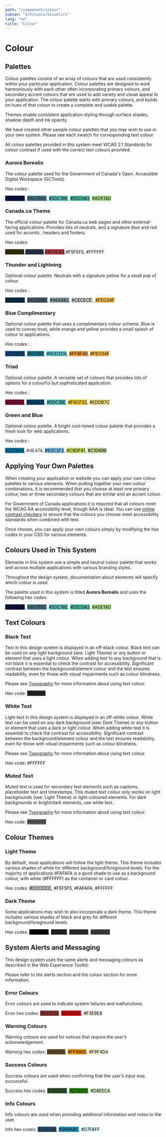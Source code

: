```yaml
---
path: "/component/colour"
subnav: "1/Visuals/Visuels/1"
lang: "en"
title: "Colour"
---
```


<helmet>
<title> Colour - Aurora Design System </title>
</helmet>

# Colour

## Palettes

Colour palettes consist of an array of colours that are used consistently within your particular application. Colour palettes are designed to work harmoniously with each other often incorporating primary colours, and secondary accent colours that are used to add variety and visual appeal to your application. The colour palette starts with primary colours, and builds on hues of that colour to create a complete and usable palette.

Themes enable consistent application styling through surface shades, shadow depth and ink opacity.

We have created other sample colour palettes that you may wish to use in your own system. Please see each swatch for corresponding text colour.

All colour palettes provided in this system meet WCAG 2.1 Standards for colour contrast if used with the correct text colours provided. 

### Aurora Borealis

The colour palette used for the Government of Canada's Open, Accessible Digital Workspace (GCTools). 

Hex codes :

 <badge style="background-color: #000A3D;">#000A3D</badge>, <badge style="background-color: #467B8D;">#467B8D</badge>, <badge style="background-color: #5DC1BE;color: black; ">#5DC1BE</badge>, <badge style="background-color: #55C0A3; color:black;">#55C0A3</badge>, <badge style="background-color: #ADE18D; color:black;">#ADE18D</badge>

### Canada.ca Theme

The official colour palette for Canada.ca web pages and other external-facing applications. Provides lots of neutrals, and a signature blue and red used for accents , headers and footers.  

Hex codes:

<badge style="background-color: #333000;">#333000</badge>,<badge style="background-color: #26374a;">#26374a</badge>,<badge style="background-color: #AF3C43">#AF3C43</badge>,<badge style="background-color: #F5F5F5; color:black;">#F5F5F5</badge>, <badge style="background-color: #FFFFFF;color: black; ">#FFFFFF </badge>

### Thunder and Lightning

Optional colour palette. Neutrals with a signature yellow for a small pop of colour. 

Hex codes :

<badge style="background-color: #002D42;">#002D42</badge>, <badge style="background-color: #4D5D6C;">#4D5D6C</badge>, <badge style="background-color: #96A8B2; color:black;">#96A8B2</badge>, <badge style="background-color: #CECECE ; color:black;">#CECECE </badge>, <badge style="background-color: #FEC04F;color:black;">#FEC04F</badge>

### Blue Complimentary

Optional colour palette that uses a complimentary colour scheme. Blue is used to convey trust, while orange and yellow provides a small splash of colour to applications. 

Hex codes :

<badge style="background-color: #0D467D;">#0D467D</badge>, <badge style="background-color: #137991;">#137991</badge>, <badge style="background-color: #6DD2DA; color:black;">#6DD2DA</badge>, <badge style="background-color: #FF9F40; color:black;">#FF9F40</badge>, <badge style="background-color: #FEC04F; color:black;">#FEC04F</badge>

### Triad

Optional colour palette. A versatile set of colours that provides lots of options for a colourful but sophisticated application. 

Hex codes :

<badge style="background-color: #7E0C33;">#7E0C33</badge>, <badge style="background-color: #024571;">#024571</badge>, <badge style="background-color: #5DC1BE; color:black;">#5DC1BE</badge>, <badge style="background-color: #F6CF22; color:black;">#F6CF22</badge>, <badge style="background-color: #EDDB7C; color:black;">#EDDB7C</badge>

### Green and Blue

Optional colour palette. A bright cool-toned colour palette that provides a fresh look for web applications. 

Hex codes :

<badge style="background-color: #0278A4;">#0278A4</badge>, <badge style="background-color: #4E474">#4E474</badge>, <badge style="background-color: #83C3F2;color:black;">#83C3F2</badge>, <badge style="background-color: #C9DF61;color:black;">#C9DF61</badge>, <badge style="background-color: #C1D699;color:black;">#C1D699</badge>

## Applying Your Own Palettes

When creating your application or website you can apply your own colour palettes to various elements. When putting together your own colour combinations, it is recommended that you choose at least one primary colour, two or three secondary colours that are similar and an accent colour.

For Government of Canada applications it is required that all colours meet the WCAG AA accessibility level, though AAA is ideal. You can use [online contrast checkers](https://webaim.org/resources/contrastchecker/) to ensure that the colours you choose meet accessibility standards when combined with text.

Once chosen, you can apply your own colours simply by modifying the hex codes in your CSS for various elements.


## Colours Used in This System

Elements in this system use a simple and neutral colour palette that works well across multiple applications with various branding styles.

Throughout the design system, documentation about elements will specify which colour is used.

The palette used in this system is titled **Aurora Borealis** and uses the following hex codes:

<badge style="background-color: #000A3D;">#000A3D</badge>, <badge style="background-color: #467B8D;">#467B8D</badge>, <badge style="background-color: #5DC1BE;color:black;">#5DC1BE</badge>, <badge style="background-color: #55C0A3;color:black;">#55C0A3</badge>, <badge style="background-color: #ADE18D;color:black;">#ADE18D</badge>


## Text Colours


### Black Text

Text in this design system is displayed in an off-black colour. Black text can be used on any light background \(see: Light Theme\) or any button or element that uses a light colour. When adding text to any background that is not black it is essential to check the contrast for accessibility. Significant contrast between the background/element colour and the text ensures readability, even for those with visual impairments such as colour blindness.

Please see [Typography](/component/typography) for more information about using text colour.

Hex code: <badge style="background-color: #252525;">#252525</badge>

### White Text

Light text in this design system is displayed in an off-white colour. White text can be used on any dark background \(see: Dark Theme\) or any button or element that uses a dark or light colour. When adding white text it is essential to check the contrast for accessibility. Significant contrast between the background/element colour and the text ensures readability, even for those with visual impairments such as colour blindness.

Please see [Typography](/component/typography) for more information about using text colour.

Hex code: <badge style="background-color: #FFFFFF; color:black;">#FFFFFF</badge>

### Muted Text

Muted text is used for secondary text elements such as captions, placeholder text and timestamps. This muted text colour only works on light backgrounds \(see: Light Theme\) or light-coloured elements. For dark backgrounds or bright/dark elements, use white text.

Please see [Typography](/component/typography) for more information about using text colour.

Hex code: <badge style="background-color: #666666;">#666666</badge>

## Colour Themes

### Light Theme

By default, most applications will follow the light theme. This theme includes various shades of white for different background/foreground levels. For the majority of applications #FAFAFA is a good shade to use as a background colour, with white (<badge style="background-color: #FFFFFF;color:black;">#FFFFFF</badge>) as the container or card colour.

Hex codes: <badge style="background-color: #CCCCCC;color:black;">#CCCCCC</badge>, <badge style="background-color: #F5F5F5;color:black;">#F5F5F5</badge>, <badge style="background-color: #FAFAFA;color:black;">#FAFAFA</badge>, <badge style="background-color: #FFFFFF;color:black;">#FFFFFF</badge>        


### Dark Theme

Some applications may wish to also incorporate a dark theme. This theme includes various shades of black and grey for different background/foreground levels.

Hex codes: <badge style="background-color: #000000;">#000000</badge>, <badge style="background-color: #212121;">#212121</badge>, <badge style="background-color: #303030;">#303030</badge>, <badge style="background-color: #424242;">#424242</badge>


## System Alerts and Messaging

This design system uses the same alerts and messaging colours as described in the Web Experience Toolkit:

Please refer to the alerts section and the colour section for more information.


### Error Colours

Error colours are used to indicate system failures and malfunctions.

Error hex codes:
<badge style="background-color: #923534;">#923534</badge>, <badge style="background-color: #D3080C;">#D3080C</badge>, <badge style="background-color: #F3E9E8;color:black;">#F3E9E8</badge>


### Warning Colours

Warning colours are used for notices that require the user’s acknowledgement.

Warning hex codes:
<badge style="background-color: #66512C;">#66512C</badge>, <badge style="background-color: #FF9900; color:black">#FF9900</badge>, <badge style="background-color: #F9F4D4;color:black;">#F9F4D4</badge>


### Success Colours

Success colours are used when confirming that the user’s input was successful.

Success hex codes:
<badge style="background-color: #2B542C;">#2B542C</badge>, <badge style="background-color: #278400;">#278400</badge>, <badge style="background-color: #D8EECA;color:black;">#D8EECA</badge>

### Info Colours

Info colours are used when providing additional information and notes to the user.

Info hex codes:
<badge style="background-color: #245269;">#245269</badge>, <badge style="background-color: #269ABC; color:black">#269ABC</badge>, <badge style="background-color: #D7FAFF;color:black;">#D7FAFF</badge>
